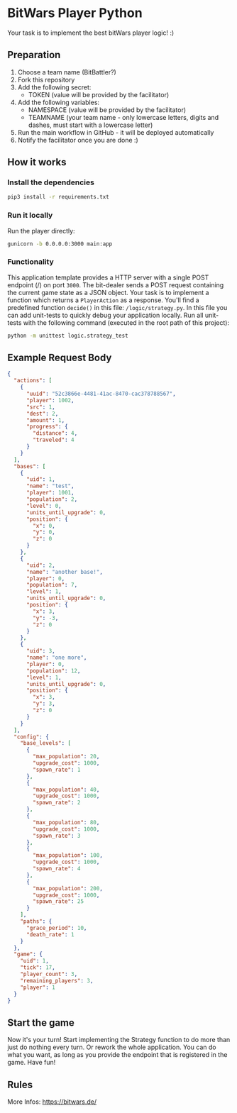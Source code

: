 # BitWars Player Python

Your task is to implement the best bitWars player logic! :)

## Preparation

1. Choose a team name (BitBattler?)
2. Fork this repository
3. Add the following secret:
    * TOKEN (value will be provided by the facilitator)
4. Add the following variables:
    * NAMESPACE (value will be provided by the facilitator)
    * TEAMNAME (your team name - only lowercase letters, digits and dashes, must start with a lowercase letter)
4. Run the main workflow in GitHub - it will be deployed automatically
5. Notify the facilitator once you are done :)

## How it works

### Install the dependencies

```bash
pip3 install -r requirements.txt
```

### Run it locally

Run the player directly:

```bash
gunicorn -b 0.0.0.0:3000 main:app
```

### Functionality

This application template provides a HTTP server with a single POST endpoint (/) on port `3000`.
The bit-dealer sends a POST request containing the current game state as a JSON object.
Your task is to implement a function which returns a `PlayerAction` as a response.
You'll find a predefined function `decide()` in this file: `/logic/strategy.py`.
In this file you can add unit-tests to quickly debug your application locally.
Run all unit-tests with the following command (executed in the root path of this project):

```bash
python -m unittest logic.strategy_test
```

## Example Request Body

```json
{
  "actions": [
    {
      "uuid": "52c3866e-4481-41ac-8470-cac378788567",
      "player": 1002,
      "src": 1,
      "dest": 2,
      "amount": 1,
      "progress": {
        "distance": 4,
        "traveled": 4
      }
    }
  ],
  "bases": [
    {
      "uid": 1,
      "name": "test",
      "player": 1001,
      "population": 2,
      "level": 0,
      "units_until_upgrade": 0,
      "position": {
        "x": 0,
        "y": 0,
        "z": 0
      }
    },
    {
      "uid": 2,
      "name": "another base!",
      "player": 0,
      "population": 7,
      "level": 1,
      "units_until_upgrade": 0,
      "position": {
        "x": 3,
        "y": -3,
        "z": 0
      }
    },
    {
      "uid": 3,
      "name": "one more",
      "player": 0,
      "population": 12,
      "level": 1,
      "units_until_upgrade": 0,
      "position": {
        "x": 3,
        "y": 3,
        "z": 0
      }
    }
  ],
  "config": {
    "base_levels": [
      {
        "max_population": 20,
        "upgrade_cost": 1000,
        "spawn_rate": 1
      },
      {
        "max_population": 40,
        "upgrade_cost": 1000,
        "spawn_rate": 2
      },
      {
        "max_population": 80,
        "upgrade_cost": 1000,
        "spawn_rate": 3
      },
      {
        "max_population": 100,
        "upgrade_cost": 1000,
        "spawn_rate": 4
      },
      {
        "max_population": 200,
        "upgrade_cost": 1000,
        "spawn_rate": 25
      }
    ],
    "paths": {
      "grace_period": 10,
      "death_rate": 1
    }
  },
  "game": {
    "uid": 1,
    "tick": 17,
    "player_count": 3,
    "remaining_players": 3,
    "player": 1
  }
}
```

## Start the game

Now it's your turn!
Start implementing the Strategy function to do more than just do nothing every turn.
Or rework the whole application.
You can do what you want, as long as you provide the endpoint that is registered in the game.
Have fun!

## Rules

More Infos: <https://bitwars.de/>
